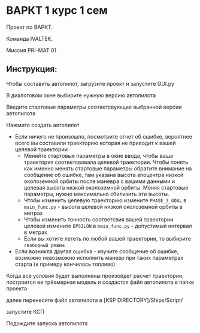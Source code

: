 <h1> ВАРКТ 1 курс 1 сем </h1>

Проект по ВАРКТ.

Команда IVALTEK. 

Миссия PRI-MAT 01


<h2> Инструкция: </h2>

Чтобы составить автопилот, загрузите проект и запустите GUI.py

В диалоговом окне выбирите нужную версию автопилота

Введите стартовые параметры соответсвующие выбранной версии автопилота

Нажмите создать автопилот

- Если ничего не произошло, посмотрите отчет об ошибке, вероятнее всего вы составили траекторию которая не приводит к вашей целевой траектории
   - Меняйте стартовые параметры в окне ввода, чтобы ваша траектория соответсвовала целевой траектории. Чтобы понять как именно менять стартовые параметры обратите внимание на сообщение об ошибке, там указана высота апоцентра низкой околоземной орбиты после маневра с вашими данными и целевая высота низкой околоземной орбиты. Меняя стартовые параметры, нужно максимально сбилизить эти высоты.
   - Чтобы изменить целевую траекторию измените `PHASE_3_GOAL` в `main_func.py` - высота целевой низкой околоземной орбиты в метрах
   - Чтобы изменить точность соответсвия вашей траектории целевой измените `EPSILON` в `main_func.py` - допустимый интервал в метрах
   - Если вы хотите лететь по любой вашей траектории, то выбирите `свободный режим`.
- Если возникла другая ошибка - изучите сообщение об ошибке, возможно невозможно исполнить маневр при таких параметрах старта (к примеру кончилось топливо)


Когда все условия будет выполнены произойдет расчет траектории, построится ее трёхмерная модель и создастся файл автопилота в папке проекта

далее перенесите файл автопилота в [KSP DIRECTORY]/Ships/Script/

запустите КСП

Подождите запуска автопилота
